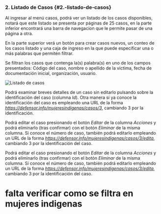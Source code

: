 ### 2. Listado de Casos  {#2.-listado-de-casos}
 
Al ingresar al menú casos, podrá ver un listado de los casos disponibles, notará que este listado se presenta por páginas de 25 casos, en la parte inferior encontrará una barra de navegacion que le permite pasar de una página a otra.

En la parte superior verá un botón para crear casos nuevos, un conteo de los casos listado y una caja de ingreso en la que puede especificar una o más palabras que permitén filtrar.

Se filtran los casos que contenga la(s) palabra(s) en uno de los campos presentados: Código del caso, nombre o apellido de la víctima, fecha de documentación inicial, organización, usuario.

![](https://defensor.info/mujeresindigenas/doc/html/pconsultaweb.png "Listado de casos")

Podrá examinar breves detalles de un caso sin editarlo pulsando sobre la identificación del caso (columna *Id*). Otra manera si ya conoce la identificación del caso es empleando una URL de la forma 
    *https://defensor.info/mujeresindigenas/casos/3*, cambiando 3 por la identificación.

Podrá editar el caso presionando el botón *Editar* de la columna *Acciones* y podrá eliminarlo (tras confirmar) con el botón *Eliminar* de la misma columna. Si conoce el número de caso, también podrá editarlo empleando un URL de la forma *https://defensor.info/mujeresindigenas/casos/3/edita*, cambiando 3 por la identificación del caso.

Podrá editar el caso presionando el botón *Editar* de la columna *Acciones* y podrá eliminarlo (tras confirmar) con el botón *Eliminar* de la misma columna. Si conoce el número de caso, también podrá editarlo empleando un URL de la forma *https://defensor.info/mujeresindigenas/casos/3/edita*, cambiando 3 por la identificación del caso.

# falta verificar como se filtra en mujeres indigenas








